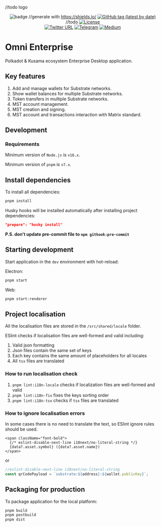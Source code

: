 //todo logo

<div align="center">

![badge](https://img.shields.io/endpoint?url=https://gist.githubusercontent.com/stepanLav/77132f25d05c7e9264cd410aef162a7e/raw/jest-coverage-main.json)
//generate with https://shields.io/
[![GitHub tag (latest by date)](https://img.shields.io/github/v/tag/AcalaNetwork/Acala)](https://github.com/AcalaNetwork/Acala/tags) //todo
[![License](todo)](https://github.com/nova-wallet/omni-enterprise/blob/dev/LICENSE.md)
<br />
[![Twitter URL](https://img.shields.io/twitter/url?style=social&url=https%3A%2F%2Ftwitter.com)](todo)
[![Telegram](https://img.shields.io/badge/Telegram-gray?logo=telegram)](todo)
[![Medium](https://img.shields.io/badge/Medium-gray?logo=medium)](todo)

</div>

# Omni Enterprise

Polkadot & Kusama ecosystem Enterprise Desktop application.

## Key features

1. Add and manage wallets for Substrate networks.
2. Show wallet balances for multiple Substrate networks.
3. Token transfers in multiple Substrate networks.
4. MST account management.
5. MST creation and signing.
6. MST account and transactions interaction with Matrix standard.

## Development

### Requirements

Minimum version of `Node.js` is `v16.x`.

Minimum version of `pnpm` is `v7.x`.

## Install dependencies

To install all dependencies:

```bash
pnpm install
```
Husky hooks will be installed automatically after installing project dependencies:

```json
"prepare": "husky install"
```
**P.S. don't update pre-commit file to `npm githook:pre-commit`**

## Starting development

Start application in the `dev` environment with hot-reload:

Electron:
```bash
pnpm start
```
Web:
```bash
pnpm start:renderer
```

## Project localisation

All the localisation files are stored in the `/src/shared/locale` folder.

ESlint checks if localisation files are well-formed and valid including:
1. Valid json formatting
2. Json files contain the same set of keys
3. Each key contains the same amount of placeholders for all locales
4. All `tsx` files are translated

### How to run localisation check
1. `pnpm lint:i18n-locale` checks if localization files are well-formed and valid
2. `pnpm lint:i18n-fix` fixes the keys sorting order
3. `pnpm lint:i18n-tsx` checks if `tsx` files are translated

### How to ignore localisation errors
In some cases there is no need to translate the text, so ESlint ignore rules should be used.
```tsx
<span className="font-bold">
  {/* eslint-disable-next-line i18next/no-literal-string */}
  {data?.asset.symbol} ({data?.asset.name})
</span>
```
or
```typescript
//eslint-disable-next-line i18next/no-literal-string
const qrCodePayload = `substrate:${address}:${wallet.publicKey}`;
```

## Packaging for production

To package application for the local platform:

```bash
pnpm build
pnpm postbuild
pnpm dist
```
